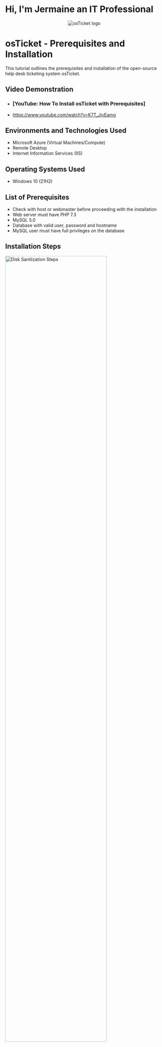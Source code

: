# Hi, I'm Jermaine an IT Professional 
<p align="center">
<img src="https://i.imgur.com/Clzj7Xs.png" alt="osTicket logo"/>
</p>

<h1>osTicket - Prerequisites and Installation</h1>
This tutorial outlines the prerequisites and installation of the open-source help desk ticketing system osTicket.<br />


<h2>Video Demonstration</h2>

- ### [YouTube: How To Install osTicket with Prerequisites]
- https://www.youtube.com/watch?v=K7T_JjvEamg
<h2>Environments and Technologies Used</h2>

- Microsoft Azure (Virtual Machines/Compute)
- Remote Desktop
- Internet Information Services (IIS)

<h2>Operating Systems Used </h2>

- Windows 10</b> (21H2)

<h2>List of Prerequisites</h2>

- Check with host or webmaster before proceeding with the installation 
- Web server must have PHP 7.3
- MySQL 5.0
- Database with valid user, password and hostname
- MySQL user must have full privileges on the database

<h2>Installation Steps</h2>

<p>
<img src="https://i.imgur.com/DJmEXEB.png" height="80%" width="80%" alt="Disk Sanitization Steps"/>
</p>!https://youtu.be/K7T_JjvEamg?t=54

<p>

</p>
<br />

<p>
<img src="https://i.imgur.com/DJmEXEB.png" height="80%" width="80%" alt="Disk Sanitization Steps"/>
</p>![image](https://user-images.githubusercontent.com/126797177/224765576-7dea40bf-9d16-45d1-8aa6-d87d9be26d8f.png)

<p>

</p>
<br />

<p>
<img src="https://i.imgur.com/DJmEXEB.png" height="80%" width="80%" alt="Disk Sanitization Steps"/>
</p>![image](https://user-images.githubusercontent.com/126797177/224761265-85b83290-5df7-48f9-a414-c947144c1d0f.png)

<p>

</p>
<br />
